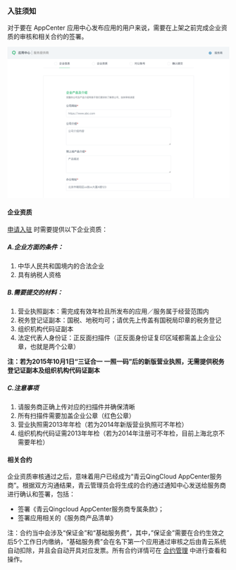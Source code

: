 ---
---

### 入驻须知

对于要在 AppCenter 应用中心发布应用的用户来说，需要在上架之前完成企业资质的审核和相关合约的签署。

![申请入驻](../../images/apply.png)

#### 企业资质

[申请入驻](https://appcenter.qingcloud.com/apply) 时需要提供以下企业资质：

##### A.企业方面的条件：

1.	中华人民共和国境内的合法企业
2.	具有纳税人资格


##### B.需要提交的材料：

1.	营业执照副本：需完成有效年检且所发布的应用／服务属于经营范围内
2.	税务登记证副本：国税、地税均可；请优先上传盖有国税局印章的税务登记
3.	组织机构代码证副本
4.	法定代表人身份证：正反面扫描件（正反面身份证复印区域都需盖上企业公章，也就是两个公章）

**注：若为2015年10月1日“三证合一 一照一码”后的新版营业执照，无需提供税务登记证副本及组织机构代码证副本**

##### C.注意事项

1.	请服务商正确上传对应的扫描件并确保清晰
2.	所有扫描件需要加盖企业公章（红色公章）
3.	营业执照需2013年年检（若为2014年新版营业执照可不年检）
4.  组织机构代码证需2013年年检（若为2014年注册可不年检，目前上海北京不需要年检）

#### 相关合约

企业资质审核通过之后，意味着用户已经成为“青云QingCloud AppCenter服务商”。根据双方沟通结果，青云管理员会将生成的合约通过通知中心发送给服务商进行确认和签署，包括：

- 签署《青云Qingcloud AppCenter服务商专属条款》；
- 签署应用相关的《服务商产品清单》

注：合约当中会涉及“保证金”和“基础服务费”，其中，”保证金”需要在合约生效之后5个工作日内缴纳，“基础服务费”会在名下第一个应用通过审核之后由青云系统自动扣除，并且会自动开具对应发票。所有合约详情可在 [合约管理](../business-process/contracts.html) 中进行查看和操作。
